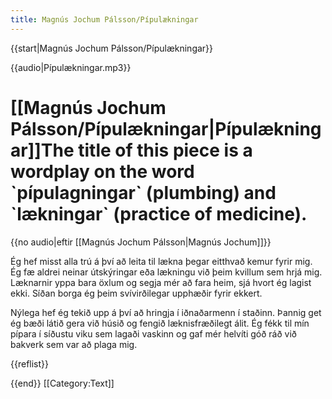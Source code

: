 ```yaml
---
title: Magnús Jochum Pálsson/Pípulækningar
---
```


{{start|Magnús Jochum Pálsson/Pípulækningar}}
<div class="book" data-translate="true" data-audio-file="Pípulækningar.mp3">
{{audio|Pípulækningar.mp3}}
<h1>[[Magnús Jochum Pálsson/Pípulækningar|Pípulækningar]]<ref>The title of this piece is a wordplay on the word `pípulagningar` (plumbing) and `lækningar` (practice of medicine). </ref></h1>
<div class="subtitle">{{no audio|eftir [[Magnús Jochum Pálsson|Magnús Jochum]]}}</div>

Ég hef misst alla trú á því að leita til lækna þegar eitthvað kemur fyrir mig. Ég fæ aldrei neinar útskýringar eða lækningu við þeim kvillum sem hrjá mig. Læknarnir yppa bara öxlum og segja mér að fara heim, sjá hvort ég lagist ekki. Síðan borga ég þeim svívirðilegar upphæðir fyrir ekkert.

Nýlega hef ég tekið upp á því að hringja í iðnaðarmenn í staðinn. Þannig get ég bæði látið gera við húsið og fengið læknisfræðilegt álit. Ég fékk til mín pípara í síðustu viku sem lagaði vaskinn og gaf mér helvíti góð ráð við bakverk sem var að plaga mig.</div>
{{reflist}}
<!--{{box|This short story was published in the 2018 book "Óbreytt ástand" by Magnús Jóchum Pálsson.}}-->
{{end}}
<noinclude>
[[Category:Text]]
</noinclude>